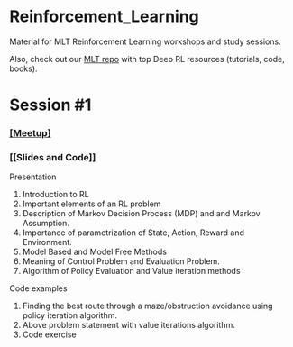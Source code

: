 # Reinforcement_Learning
Material for MLT Reinforcement Learning workshops and study sessions.

Also, check out our [MLT repo](https://github.com/Machine-Learning-Tokyo/Deep_Reinforcement_Learning) with top Deep RL resources (tutorials, code, books).


# Session #1

### [[Meetup]](https://www.meetup.com/Machine-Learning-Tokyo/events/263347323/)
### [[Slides and Code]]


Presentation
1. Introduction to RL
2. Important elements of an RL problem
3. Description of Markov Decision Process (MDP) and and Markov Assumption.
4. Importance of parametrization of State, Action, Reward and Environment.
5. Model Based and Model Free Methods
6. Meaning of Control Problem and Evaluation Problem.
7. Algorithm of Policy Evaluation and Value iteration methods

Code examples
1. Finding the best route through a maze/obstruction avoidance using policy iteration algorithm.
2. Above problem statement with value iterations algorithm.
3. Code exercise
